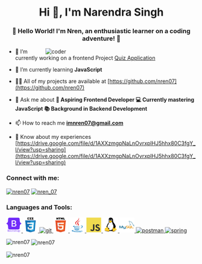 <h1 align="center">Hi 👋, I'm Narendra Singh</h1>
<h3 align="center">👋 Hello World! I'm Nren, an enthusiastic learner on a coding adventure! 🚀</h3>
<img align="right" width="400px" alt="coder" src="https://user-images.githubusercontent.com/55389276/140866485-8fb1c876-9a8f-4d6a-98dc-08c4981eaf70.gif">
<!-- <p align="left"> <img src="https://komarev.com/ghpvc/?username=nren07&label=Profile%20views&color=0e75b6&style=flat" alt="nren07" /> </p>

<p align="left"> <a href="https://github.com/ryo-ma/github-profile-trophy"><img src="https://github-profile-trophy.vercel.app/?username=nren07" alt="nren07" /></a> </p>

<p align="left"> <a href="https://twitter.com/" target="blank"><img src="https://img.shields.io/twitter/follow/?logo=twitter&style=for-the-badge" alt="" /></a> </p> -->

- 🔭 I’m currently working on a frontend Project [Quiz Application](https://github.com/nren07/Quiz-Application)

- 🌱 I’m currently learning **JavaScript**

- 👨‍💻 All of my projects are available at [https://github.com/nren07](https://github.com/nren07)

- 💬 Ask me about **🚀 Aspiring Frontend Developer 💻 Currently mastering JavaScript 📚 Background in Backend Development**

- 📫 How to reach me **imnren07@gmail.com**

- 📄 Know about my experiences [https://drive.google.com/file/d/1AXXzmgpNaLnOvrxplHJ5hhx80C3fgY_l/view?usp=sharing](https://drive.google.com/file/d/1AXXzmgpNaLnOvrxplHJ5hhx80C3fgY_l/view?usp=sharing)

<h3 align="left">Connect with me:</h3>
<p align="left">
<a href="https://linkedin.com/in/nren07" target="blank"><img align="center" src="https://raw.githubusercontent.com/rahuldkjain/github-profile-readme-generator/master/src/images/icons/Social/linked-in-alt.svg" alt="nren07" height="30" width="40" /></a>
<a href="https://www.leetcode.com/nren_07" target="blank"><img align="center" src="https://raw.githubusercontent.com/rahuldkjain/github-profile-readme-generator/master/src/images/icons/Social/leet-code.svg" alt="nren_07" height="30" width="40" /></a>
</p>

<h3 align="left">Languages and Tools:</h3>
<p align="left"> <a href="https://getbootstrap.com" target="_blank" rel="noreferrer"> <img src="https://raw.githubusercontent.com/devicons/devicon/master/icons/bootstrap/bootstrap-plain-wordmark.svg" alt="bootstrap" width="40" height="40"/> </a> <a href="https://www.w3schools.com/css/" target="_blank" rel="noreferrer"> <img src="https://raw.githubusercontent.com/devicons/devicon/master/icons/css3/css3-original-wordmark.svg" alt="css3" width="40" height="40"/> </a> <a href="https://git-scm.com/" target="_blank" rel="noreferrer"> <img src="https://www.vectorlogo.zone/logos/git-scm/git-scm-icon.svg" alt="git" width="40" height="40"/> </a> <a href="https://www.w3.org/html/" target="_blank" rel="noreferrer"> <img src="https://raw.githubusercontent.com/devicons/devicon/master/icons/html5/html5-original-wordmark.svg" alt="html5" width="40" height="40"/> </a> <a href="https://www.java.com" target="_blank" rel="noreferrer"> <img src="https://raw.githubusercontent.com/devicons/devicon/master/icons/java/java-original.svg" alt="java" width="40" height="40"/> </a> <a href="https://developer.mozilla.org/en-US/docs/Web/JavaScript" target="_blank" rel="noreferrer"> <img src="https://raw.githubusercontent.com/devicons/devicon/master/icons/javascript/javascript-original.svg" alt="javascript" width="40" height="40"/> </a> <a href="https://www.linux.org/" target="_blank" rel="noreferrer"> <img src="https://raw.githubusercontent.com/devicons/devicon/master/icons/linux/linux-original.svg" alt="linux" width="40" height="40"/> </a> <a href="https://www.mysql.com/" target="_blank" rel="noreferrer"> <img src="https://raw.githubusercontent.com/devicons/devicon/master/icons/mysql/mysql-original-wordmark.svg" alt="mysql" width="40" height="40"/> </a> <a href="https://postman.com" target="_blank" rel="noreferrer"> <img src="https://www.vectorlogo.zone/logos/getpostman/getpostman-icon.svg" alt="postman" width="40" height="40"/> </a> <a href="https://spring.io/" target="_blank" rel="noreferrer"> <img src="https://www.vectorlogo.zone/logos/springio/springio-icon.svg" alt="spring" width="40" height="40"/> </a> </p>

<p><img align="left" src="https://github-readme-stats.vercel.app/api/top-langs?username=nren07&show_icons=true&locale=en&layout=compact" alt="nren07" /></p>

<p>&nbsp;<img align="center" src="https://github-readme-stats.vercel.app/api?username=nren07&show_icons=true&locale=en" alt="nren07" /></p>

<p><img align="center" src="https://github-readme-streak-stats.herokuapp.com/?user=nren07&" alt="nren07" /></p>

